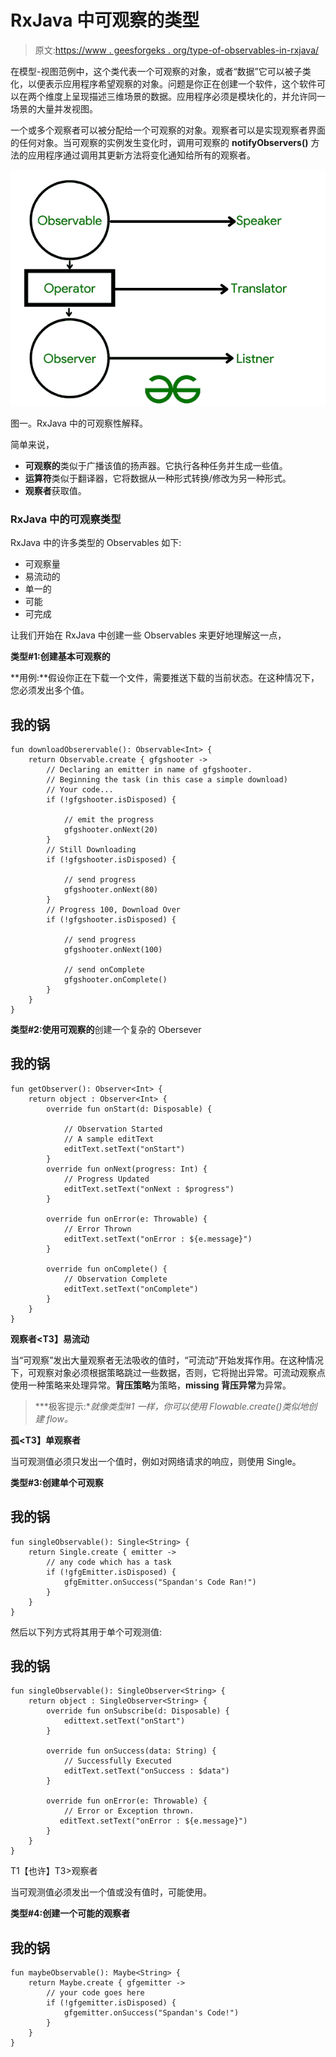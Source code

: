 # RxJava 中可观察的类型

> 原文:[https://www . geesforgeks . org/type-of-observables-in-rxjava/](https://www.geeksforgeeks.org/types-of-observables-in-rxjava/)

在模型-视图范例中，这个类代表一个可观察的对象，或者“数据”它可以被子类化，以便表示应用程序希望观察的对象。问题是你正在创建一个软件，这个软件可以在两个维度上呈现描述三维场景的数据。应用程序必须是模块化的，并允许同一场景的大量并发视图。

一个或多个观察者可以被分配给一个可观察的对象。观察者可以是实现观察者界面的任何对象。当可观察的实例发生变化时，调用可观察的 **notifyObservers()** 方法的应用程序通过调用其更新方法将变化通知给所有的观察者。

![](img/6214c2022552a27f7ce20168f41b84ab.png)

图一。RxJava 中的可观察性解释。

简单来说，

*   **可观察的**类似于广播该值的扬声器。它执行各种任务并生成一些值。
*   **运算符**类似于翻译器，它将数据从一种形式转换/修改为另一种形式。
*   **观察者**获取值。

### RxJava 中的可观察类型

RxJava 中的许多类型的 Observables 如下:

*   可观察量
*   易流动的
*   单一的
*   可能
*   可完成

让我们开始在 RxJava 中创建一些 Observables 来更好地理解这一点，

**类型#1:创建基本可观察的**

**用例:**假设你正在下载一个文件，需要推送下载的当前状态。在这种情况下，您必须发出多个值。

## 我的锅

```
fun downloadObserervable(): Observable<Int> {
    return Observable.create { gfgshooter ->
        // Declaring an emitter in name of gfgshooter.
        // Beginning the task (in this case a simple download)
        // Your code...
        if (!gfgshooter.isDisposed) {

            // emit the progress
            gfgshooter.onNext(20)
        }
        // Still Downloading
        if (!gfgshooter.isDisposed) {

            // send progress
            gfgshooter.onNext(80)
        }
        // Progress 100, Download Over
        if (!gfgshooter.isDisposed) {

            // send progress
            gfgshooter.onNext(100)

            // send onComplete
            gfgshooter.onComplete()
        }
    }
}
```

**类型#2:使用可观察的**创建一个复杂的 Obersever

## 我的锅

```
fun getObserver(): Observer<Int> {
    return object : Observer<Int> {
        override fun onStart(d: Disposable) {

            // Observation Started
            // A sample editText
            editText.setText("onStart")
        }
        override fun onNext(progress: Int) {
            // Progress Updated
            editText.setText("onNext : $progress")
        }

        override fun onError(e: Throwable) {
            // Error Thrown
            editText.setText("onError : ${e.message}")
        }

        override fun onComplete() {
            // Observation Complete
            editText.setText("onComplete")
        }
    }
}
```

**观察者<T3】易流动**

当“可观察”发出大量观察者无法吸收的值时，“可流动”开始发挥作用。在这种情况下，可观察对象必须根据策略跳过一些数据，否则，它将抛出异常。可流动观察点使用一种策略来处理异常。**背压策略**为策略，**missing 背压异常**为异常。

> ***极客提示:**就像类型#1 一样，你可以使用 Flowable.create()类似地创建 flow。*

**孤<T3】单观察者**

当可观测值必须只发出一个值时，例如对网络请求的响应，则使用 Single。

**类型#3:创建单个可观察**

## 我的锅

```
fun singleObservable(): Single<String> {
    return Single.create { emitter ->
        // any code which has a task
        if (!gfgEmitter.isDisposed) {
            gfgEmitter.onSuccess("Spandan's Code Ran!")
        }
    }
}
```

然后以下列方式将其用于单个可观测值:

## 我的锅

```
fun singleObservable(): SingleObserver<String> {
    return object : SingleObserver<String> {
        override fun onSubscribe(d: Disposable) {
            edittext.setText("onStart")
        }

        override fun onSuccess(data: String) {
            // Successfully Executed
            editText.setText("onSuccess : $data")
        }

        override fun onError(e: Throwable) {
            // Error or Exception thrown.
           editText.setText("onError : ${e.message}")
        }
    }
}
```

T1【也许】T3>观察者

当可观测值必须发出一个值或没有值时，可能使用。

**类型#4:创建一个可能的观察者**

## 我的锅

```
fun maybeObservable(): Maybe<String> {
    return Maybe.create { gfgemitter ->
        // your code goes here
        if (!gfgemitter.isDisposed) {
            gfgemitter.onSuccess("Spandan's Code!")
        }
    }
}
```